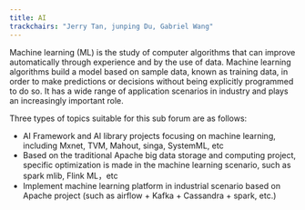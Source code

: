 ```yaml
---
title: AI
trackchairs: "Jerry Tan, junping Du, Gabriel Wang"
---
```


Machine learning (ML) is the study of computer algorithms that can improve automatically through experience and by the use of data. Machine learning algorithms build a model based on sample data, known as training data, in order to make predictions or decisions without being explicitly programmed to do so.
It has a wide range of application scenarios in industry and plays an increasingly important role.

Three types of topics suitable for this sub forum are as follows:

* AI Framework and AI library projects focusing on machine learning, including Mxnet, TVM, Mahout, singa, SystemML, etc
* Based on the traditional Apache big data storage and computing project, specific optimization is made in the machine learning scenario, such as spark mlib, Flink ML，etc
* Implement machine learning platform in industrial scenario based on Apache project (such as airflow + Kafka + Cassandra + spark, etc.)
